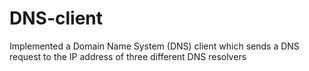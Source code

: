 # DNS-client
Implemented a Domain Name System (DNS) client which sends a DNS request to the IP address of three different DNS resolvers
